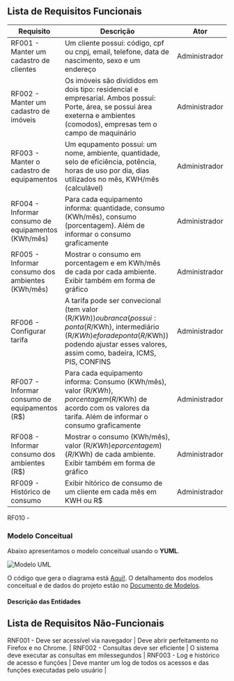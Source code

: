 ## Lista de Requisitos Funcionais

Requisito                                 | Descrição   | Ator |
---------                                 | ----------- | ---------- |
RF001 - Manter um cadastro de clientes    | Um cliente possuí: código, cpf ou cnpj, email, telefone, data de nascimento, sexo e um endereço| Administrador |
RF002 - Manter um cadastro de imóveis | Os imóveis são divididos em dois tipo: residencial e empresarial. Ambos possuí: Porte, área, se possui área exeterna e ambientes (comodos), empresas tem o campo de maquinário | Administrador |
RF003 - Manter o cadastro de equipamentos| Um equpamento possuí: um nome, ambiente, quantidade, selo de eficiência, potência, horas de uso por dia, dias utilizados no mês, KWH/mês (calculável) | Administrador |
RF004 - Informar consumo de equipamentos (KWh/mês) | Para cada equipamento informa: quantidade, consumo (KWh/mês), consumo (porcentagem). Além de informar o consumo graficamente | Administrador |
RF005 - Informar consumo dos ambientes (KWh/mês)  | Mostrar o consumo em porcentagem e em KWh/mês de cada por cada ambiente. Exibir também em forma de gráfico | Administrador |
RF006 - Configurar tarifa | A tarifa pode ser convecional (tem valor (R$/KWh)) ou branca (possui: ponta (R$/KWh), intermediário (R$/KWh) e fora de ponta (R$/KWh)) podendo ajustar esses valores, assim como, badeira, ICMS, PIS, CONFINS | Administrador |    
RF007 - Informar consumo de equipamentos (R$) | Para cada equipamento informa: Consumo (KWh/mês), valor (R$/KWh), porcentagem (R$/KWh) de acordo com os valores da tarifa. Além de informar o consumo graficamente | Administrador |    
RF008 - Informar consumo dos ambientes (R$)  | Mostrar o consumo (KWh/mês), valor (R$/KWh) e porcentagem ) (R$/KWh) de cada ambiente. Exibir também em forma de gráfico | Administrador |
RF009 - Histórico de consumo | Exibir hitórico de consumo de um cliente em cada mês em KWH ou R$ | Administrador |
RF010 - 


### Modelo Conceitual

Abaixo apresentamos o modelo conceitual usando o **YUML**.

 ![Modelo UML](yuml/monitoria-modelo.png)

O código que gera o diagrama está [Aqui!](yuml/monitoria-yuml.md). O detalhamento dos modelos conceitual e de dados do projeto estão no [Documento de Modelos](doc-modelos.md).

#### Descrição das Entidades

## Lista de Requisitos Não-Funcionais
RNF001 - Deve ser acessível via navegador | Deve abrir perfeitamento no Firefox e no Chrome. |
RNF002 - Consultas deve ser eficiente | O sistema deve executar as consultas em milessegundos |
RNF003 - Log e histórico de acesso e funções | Deve manter um log de todos os acessos e das funções executadas pelo usuário |
